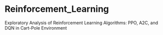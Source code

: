 # Reinforcement_Learning
Exploratory Analysis of Reinforcement Learning Algorithms: PPO, A2C, and DQN in Cart-Pole Environment
